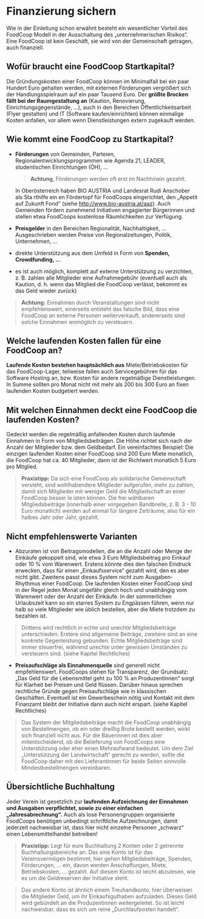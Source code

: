 # Finanzierung sichern

Wie in der Einleitung schon erwähnt besteht ein wesentlicher
Vorteil des FoodCoop Modell in der Ausschaltung des
„unternehmerischen Risikos“. Eine FoodCoop ist kein Geschäft,
sie wird von der Gemeinschaft getragen, auch finanziell.

## Wofür braucht eine FoodCoop Startkapital?

Die Gründungskosten einer FoodCoop können im Minimalfall bei
ein paar Hundert Euro gehalten werden, mit externen Förderungen
vergrößert sich der Handlungsspielraum auf ein paar Tausend
Euro. Der **größte Brocken fällt bei der Raumgestaltung an**
(Kaution, Renovierung, Einrichtungsgegenstände, ...), auch in den
Bereichen Öffentlichkeitsarbeit (Flyer gestalten) und IT (Software
kaufen/einrichten) können einmalige Kosten anfallen, vor allem
wenn Dienstleistungen extern zugekauft werden.

## Wie kommt eine FoodCoop zu Startkapital?

* **Förderungen** von Gemeinden, Parteien, Regionalentwicklungsprogrammen
wie Agenda 21, LEADER, studentischen Einrichtungen (ÖH), ...

  > **Achtung**, Förderungen werden oft erst im Nachhinein gezahlt.

  In Oberösterreich haben BIO AUSTRIA und Landesrat
  Rudi Anschober als Sta rthilfe ein en Fördertopf für
  FoodCoops eingerichtet, den „Appetit auf Zukunft Fond“
  (siehe http://www.bio-austria.at/aaz).
  Auch Gemeinden fördern zunehmend Initiativen engagierter
  Bürgerinnen und stellen etwa FoodCoops kostenlose
  Räumlichkeiten zur Verfügung.
* **Preisgelder** in den Bereichen Regionalität, Nachhaltigkeit, ...
Ausgeschrieben werden Preise von Regionalzeitungen,
Politik, Unternehmen, ...
* direkte Unterstützung aus dem Umfeld in Form von **Spenden, Crowdfunding, ...**
* es ist auch möglich, komplett auf externe Unterstützung
zu verzichten, z. B. zahlen alle Mitglieder eine Aufnahmegebühr
(eventuell auch als Kaution, d. h. wenn das Mitglied
die FoodCoop verlässt, bekommt es das Geld wieder zurück)


> **Achtung:** Einnahmen durch Veranstaltungen sind
> nicht empfehlenswert, einerseits entsteht das falsche
> Bild, dass eine FoodCoop an externe Personen weiterverkauft,
> andererseits sind solche Einnahmen womöglich zu versteuern.

## Welche laufenden Kosten fallen für eine FoodCoop an?

**Laufende Kosten bestehen hauptsächlich aus** Miete/Betriebskosten
für das FoodCoop-Lager, teilweise fallen auch Servicegebühren
für das Software Hosting an, bzw. Kosten für andere regelmäßige
Dienstleistungen. In Summe sollten pro Monat nicht mit mehr als
200 bis 300 Euro an fixen laufenden Kosten budgetiert werden.

## Mit welchen Einnahmen deckt eine FoodCoop die laufenden Kosten?

Gedeckt werden die regelmäßig anfallenden Kosten durch laufende
Einnahmen in Form von Mitgliedsbeiträgen. Die Höhe richtet sich
nach der Anzahl der Mitglieder bzw. dem Geldbedarf.
Ein vereinfachtes Beispiel: Die einzigen laufenden Kosten einer
FoodCoop sind 200 Euro Miete monatlich, die FoodCoop hat ca.
40 Mitglieder, dann ist der Richtwert monatlich 5 Euro pro Mitglied.

> **Praxistipp:** Da sich eine FoodCoop als solidarische
> Gemeinschaft versteht, sind wohlhabendere Mitglieder
> aufgerufen, mehr zu zahlen, damit sich Mitglieder mit
> weniger Geld die Mitgliedschaft an einer FoodCoop
> besser le isten können. Die frei wählbaren Mitgliedsbeiträge
> (innerhalb einer vorgegeben Bandbreite, z. B. 3 - 10 Euro
> monatlich) werden auf einmal für längere Zeiträume, also
> für ein halbes Jahr oder Jahr, gezahlt.

## Nicht empfehlenswerte Varianten

* Abzuraten ist von Beitragsmodellen, die an die Anzahl oder Menge
der Einkäufe gekoppelt sind, wie etwa 3 Euro Mitgliedsbeitrag pro
Einkauf oder 10 % vom Warenwert.
Erstens könnte dies den falschen Eindruck erwecken, dass für einen
„Einkaufsservice“ gezahlt wird, den es aber nicht gibt. Zweitens
passt dieses System nicht zum Ausgaben-Rhythmus einer FoodCoop.
Die laufenden Kosten einer FoodCoop sind in der Regel jeden
Monat ungefähr gleich hoch und unabhängig vom Warenwert oder
der Anzahl der Einkäufe. In der sommerlichen Urlaubszeit kann so
ein starres System zu Engpässen führen, wenn nur halb so viele Mitglieder
wie üblich bestellen, aber die Miete trotzdem zu bezahlen ist.

> Drittens wird rechtlich in echte und unechte Mitgliedsbeiträge
> unterschieden. Erstere sind allgemeine Beiträge, zweitere sind
> an eine konkrete Gegenleistung gebunden. Echte Mitgliedsbeiträge
> sind immer steuerfrei, während unechte unter gewissen Umständen
> zu versteuern sind. (siehe Kapitel Rechtliches)

* **Preisaufschläge als Einnahmenquelle** sind generell nicht
empfehlenswert. FoodCoops stehen für Transparenz, der
Grundsatz: „Das Geld für die Lebensmittel geht zu 100 % an
Produzentinnen“ sorgt für Klarheit bei Preisen und Geld flüssen.
Darüber hinaus sprechen rechtliche Gründe gegen Preisaufschläge
wie in klassischen Geschäften. Eventuell ist ein Gewerbeschein
nötig und Kontakt mit dem Finanzamt bleibt der
Initiative dann auch nicht erspart. (siehe Kapitel Rechtliches)

> Das System der Mitgliedsbeiträge macht die FoodCoop
> unabhängig von Bestellmengen, ob ein oder dreißig Brote
> bestellt werden, wirkt sich finanziell nicht aus. Für die
> Bäuerinnen ist dies aber mitentscheidend, ob die
> Belieferung von FoodCoops eine Unterstützung oder
> eher einen Mehraufwand bedeutet. Um dem Ziel
> „Unterstützung der Landwirtschaft“ gerecht zu werden,
> sollte die FoodCoop daher mit den Lieferantinnen für
> beide Seiten sinnvolle Mindestbestellmengen vereinbaren.

## Übersichtliche Buchhaltung

Jeder Verein ist gesetzlich zur **laufenden Aufzeichnung
der Einnahmen und Ausgaben verpflichtet, sowie zu
einer einfachen „Jahresabrechnung“.** Auch als lose
Personengruppen organisierte FoodCoops benötigen
unbedingt schriftliche Aufzeichnungen, damit jederzeit
nachweisbar ist, dass hier nicht einzelne Personen
„schwarz“ einen Lebensmittelhandel betreiben!

> **Praxistipp:** Legt für eure Buchhaltung 2 Konten oder
> 2 getrennte Buchhaltungsbereiche an. Das eine Konto
> ist für das Vereinsvermögen bestimmt, hier gehen
> Mitgliedsbeiträge, Spenden, Förderungen, ... ein, davon
> werden Anschaffungen, Miete, Betriebskosten, ... gezahlt.
> Auf diesem Konto ist leicht abzulesen, wie es um
> die Geldreserven der Initiative steht.

> Das andere Konto ist ähnlich einem Treuhandkonto, hier überweisen
> die Mitglieder Geld, um ihr Einkaufsguthaben aufzuladen. Dieses
> Geld wird gebündelt an die Produzentinnen weitergeleitet. So ist
> leicht nachweisbar, dass es sich um reine „Durchlaufposten handelt“.
